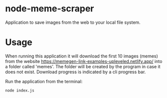 # node-meme-scraper

Application to save images from the web to your local file system.

# Usage

When running this application it will download the first 10 images (memes) from the website https://memegen-link-examples-upleveled.netlify.app/ into a folder called 'memes'. The folder will be created by the program in case it does not exist. Download progress is indicated by a cli progress bar.

Run the application from the terminal:

`node index.js`
